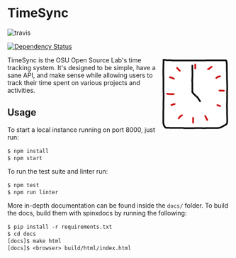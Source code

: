 TimeSync
========

![travis](https://travis-ci.org/osuosl/timesync.svg?branch=develop)

[![Dependency Status](https://david-dm.org/osuosl/timesync.svg)](https://david-dm.org/osuosl/timesync)

<img align="right" style="padding: 5px;" src="/timesync.png?raw=true" />

TimeSync is the OSU Open Source Lab's time tracking system. It's designed to be
simple, have a sane API, and make sense while allowing users to track their
time spent on various projects and activities.

Usage
-----

To start a local instance running on port 8000, just run:

```
$ npm install
$ npm start
```

To run the test suite and linter run:

```
$ npm test
$ npm run linter
```

More in-depth documentation can be found inside the ``docs/`` folder. To build
the docs, build them with spinxdocs by running the following:

```
$ pip install -r requirements.txt
$ cd docs
[docs]$ make html
[docs]$ <browser> build/html/index.html
```

